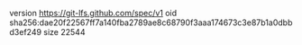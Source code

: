 version https://git-lfs.github.com/spec/v1
oid sha256:dae20f22567ff7a140fba2789ae8c68790f3aaa174673c3e87b1a0dbbd3ef249
size 22544
